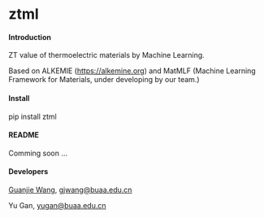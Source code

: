 # ztml

#### Introduction
ZT value of thermoelectric materials by Machine Learning.

Based on ALKEMIE (https://alkemine.org) and MatMLF (Machine Learning Framework for Materials, under developing by our team.)

#### Install

pip install ztml


#### README

Comming soon ...

#### Developers
[Guanjie Wang](https://alkemine.cn/gjwang), gjwang@buaa.edu.cn

Yu Gan, yugan@buaa.edu.cn
